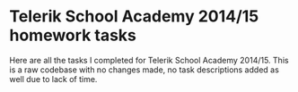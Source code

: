 Telerik School Academy 2014/15 homework tasks
==

Here are all the tasks I completed for Telerik School Academy 2014/15. This is a raw codebase with no changes made, no task descriptions
added as well due to lack of time.
